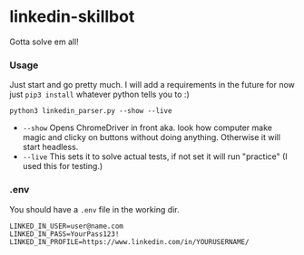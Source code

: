 # linkedin-skillbot
Gotta solve em all!

### Usage
Just start and go pretty much. I will add a requirements in the future for now just `pip3 install` whatever python tells you to :)
```
python3 linkedin_parser.py --show --live
```
 - `--show` Opens ChromeDriver in front aka. look how computer make magic and clicky on buttons without doing anything. Otherwise it will start headless.
 - `--live` This sets it to solve actual tests, if not set it will run "practice" (I used this for testing.)
### .env
You should have a `.env` file in the working dir.
```
LINKED_IN_USER=user@name.com
LINKED_IN_PASS=YourPass123!
LINKED_IN_PROFILE=https://www.linkedin.com/in/YOURUSERNAME/
```

